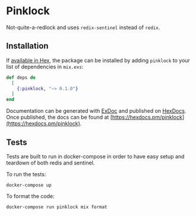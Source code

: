 # Pinklock

Not-quite-a-redlock and uses `redix-sentinel` instead of `redix`.

## Installation

If [available in Hex](https://hex.pm/docs/publish), the package can be installed
by adding `pinklock` to your list of dependencies in `mix.exs`:

```elixir
def deps do
  [
    {:pinklock, "~> 0.1.0"}
  ]
end
```

Documentation can be generated with [ExDoc](https://github.com/elixir-lang/ex_doc)
and published on [HexDocs](https://hexdocs.pm). Once published, the docs can
be found at [https://hexdocs.pm/pinklock](https://hexdocs.pm/pinklock).

## Tests

Tests are built to run in docker-compose in order to have easy setup and teardown
of both redis and sentinel.

To run the tests:

```
docker-compose up
```

To format the code:

```
docker-compose run pinklock mix format
```
